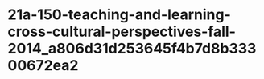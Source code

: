 # 21a-150-teaching-and-learning-cross-cultural-perspectives-fall-2014_a806d31d253645f4b7d8b33300672ea2
